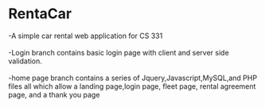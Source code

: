 # RentaCar
-A simple car rental web application for CS 331
<br></br>
-Login branch contains basic login page with client and server side validation.
<br></br>
-home page branch contains a series of Jquery,Javascript,MySQL,and PHP files all which allow a landing page,login page, fleet page, rental agreement page, and a thank you page
